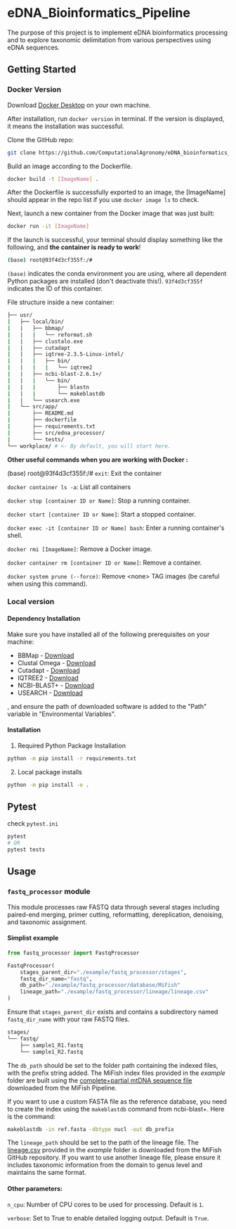 # eDNA_Bioinformatics_Pipeline
The purpose of this project is to implement eDNA bioinformatics processing and to explore taxonomic delimitation from various perspectives using eDNA sequences.

## Getting Started

### Docker Version

Download [Docker Desktop](https://docs.docker.com/get-docker/) on your own machine.

After installation, run `docker version` in terminal. If the version is displayed, it means the installation was successful.

Clone the GitHub repo:
```sh
git clone https://github.com/ComputationalAgronomy/eDNA_bioinformatics_pipeline.git
```

Build an image according to the Dockerfile.
```sh
docker build -t [ImageName] .
```

After the Dockerfile is successfully exported to an image, the [ImageName] should appear in the repo list if you use `docker image ls` to check.

Next, launch a new container from the Docker image that was just built:
```sh
docker run -it [ImageName]
```

If the launch is successful, your terminal should display something like the following, and **the container is ready to work**!
```sh
(base) root@93f4d3cf355f:/#
```
`(base)` indicates the conda environment you are using, where all dependent Python packages are installed (don't deactivate this!). `93f4d3cf355f` indicates the ID of this container.

File structure inside a new container:
```sh
├── usr/
|   ├── local/bin/
|   |   ├── bbmap/
|   |   |   └── reformat.sh
|   |   ├── clustalo.exe
|   |   ├── cutadapt
|   |   ├── iqtree-2.3.5-Linux-intel/
|   |   |   ├── bin/
|   |   |   |   └── iqtree2
|   |   ├── ncbi-blast-2.6.1+/
|   |   |   └── bin/
|   |   |       ├── blastn
|   |   |       └── makeblastdb
|   |   └── usearch.exe
|   └── src/app/
|       ├── README.md
|       ├── dockerfile
|       ├── requirements.txt
|       ├── src/edna_processor/
|       └── tests/
└── workplace/ # <- By default, you will start here.
```

**Other useful commands when you are working with Docker :**

(base) root@93f4d3cf355f:/# `exit`: Exit the container

`docker container ls -a`: List all containers

`docker stop [container ID or Name]`: Stop a running container.

`docker start [container ID or Name]`: Start a stopped container.

`docker exec -it [container ID or Name] bash`: Enter a running container's shell.

`docker rmi [ImageName]`: Remove a Docker image.

`docker container rm [container ID or Name]`: Remove a container.

`docker system prune (--force)`: Remove \<none> TAG images (be careful when using this command).

### Local version

#### Dependency Installation
Make sure you have installed all of the following prerequisites on your machine:
* BBMap - [Download](https://sourceforge.net/projects/bbmap/)
* Clustal Omega - [Download](http://www.clustal.org/omega/)
* Cutadapt - [Download](https://cutadapt.readthedocs.io/en/stable/installation.html)
* IQTREE2 - [Download](http://www.iqtree.org/)
* NCBI-BLAST+ - [Download](https://ftp.ncbi.nlm.nih.gov/blast/executables/blast+/LATEST/)
* USEARCH - [Download](https://www.drive5.com/usearch/download.html)

, and ensure the path of downloaded software is added to the "Path" variable in "Environmental Variables".

#### Installation
1. Required Python Package Installation 
```sh
python -m pip install -r requirements.txt
```
2. Local package installs
```sh
python -m pip install -e .
```

## Pytest
check `pytest.ini`
```sh
pytest
# OR
pytest tests
```

## Usage

### `fastq_processor` module
This module processes raw FASTQ data through several stages including paired-end merging, primer cutting, reformatting, dereplication, denoising, and taxonomic assignment.

#### Simplist example
```python
from fastq_processor import FastqProcessor

FastqProcessor(
    stages_parent_dir="./example/fastq_processor/stages",
    fastq_dir_name="fastq",
    db_path="./example/fastq_processor/database/MiFish"
    lineage_path="./example/fastq_processor/lineage/lineage.csv"
)
```

Ensure that `stages_parent_dir` exists and contains a subdirectory named `fastq_dir_name` with your raw FASTQ files.
```sh
stages/
└── fastq/
    ├── sample1_R1.fastq
    └── sample1_R2.fastq
```

The `db_path` should be set to the folder path containing the indexed files, with the prefix string added. The MiFish index files provided in the *example* folder are built using the [complete+partial mtDNA sequence file](https://mitofish.aori.u-tokyo.ac.jp/species/detail/download/?filename=download%2F/complete_partial_mitogenomes.zip) downloaded from the MiFish Pipeline.

If you want to use a custom FASTA file as the reference database, you need to create the index using the `makeblastdb` command from ncbi-blast+. Here is the command:
```sh
makeblastdb -in ref.fasta -dbtype nucl -out db_prefix
```

The `lineage_path` should be set to the path of the lineage file. The [lineage.csv](https://github.com/billzt/MiFish/blob/main/mifish/data/lineage.csv) provided in the *example* folder is downloaded from the MiFish GitHub repository. If you want to use another lineage file, please ensure it includes taxonomic information from the domain to genus level and maintains the same format.

#### Other parameters:

`n_cpu`: Number of CPU cores to be used for processing. Default is `1`.

`verbose`: Set to True to enable detailed logging output. Default is `True`.